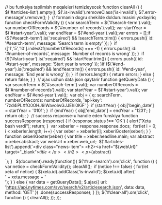 // bu funksiya tapilmish meqaleleri temizleyecek
function clearAll () {
    $('#articles-list').empty();
    $('.is-invalid').removeClass('is-invalid');
    $('.error-message').remove();
}
​
// formanin dogru shekilde doldurulmasini yoxlayiriq
function checkFormValidity () {
    var searchTerm = $('#search-term').val();
    var numberOfRecords = $('#number-of-records').val();
    var startYear = $('#start-year').val();
    var endYear = $('#end-year').val();
​
    var errors = [];
​
    if ($('#search-term').is(':required') && !searchTerm.trim()) {
        errors.push({
            id: '#search-term',
            message: 'Search term is empty'
        });
    }
​
    if (['1','5','10'].indexOf(numberOfRecords) === -1) {
        errors.push({
            id: '#number-of-records',
            message: 'Number of records is wrong'
        });
    }
​
    if ($('#start-year').is(':required') && !startYear.trim()) {
        errors.push({
            id: '#start-year',
            message: 'Start year is wrong'
        });
    }
​
    if ($('#end-year').is(':required') && !endYear.trim()) {
        errors.push({
            id: '#end-year',
            message: 'End year is wrong'
        });
    }
​
    if (errors.length) {
        return errors;
    } else {
        return false;
    }
}
​
// ajax uchun data json qaytarir
function getQueryData () {
    var searchTerm = $('#search-term').val();
    var numberOfRecords = $('#number-of-records').val();
    var startYear = $('#start-year').val();
    var endYear = $('#end-year').val();
​
    var obj = {
        q: searchTerm,
        numberOfRecords: numberOfRecords,
        'api-key': '7zd4iPLXfO0OHJ9IWavoIwGJJEhi0KiF'
    }
​
    if (startYear) {
        obj['begin_date'] = startYear + '0101';
    }
​
    if (endYear) {
        obj['end_date'] = endYear + '1231';
    }
​
    return obj;
}
​
// success response-u handle eden funskiya
function successResponse (response) {
    if (response.status !== 'OK') {
        alert("Xeta bash verdi");
        return;
    }
​
    var xeberler = response.response.docs;
​
    for(let i = 0; i < xeberler.length; i++) {
        var xeber = xeberler[i];
        xeberiGoster(xeber);
    }
}
​
function xeberiGoster(xeber) {
    var title = xeber.headline.main;
    var abstract = xeber.abstract;
    var webUrl = xeber.web_url;
​
    $('#articles-list').append(`<div class="news-item">
        <h2><a href="${webUrl}" target="_blank">${title}</a></h2>
        <p>${abstract}</p>
    </div>`);
}
​
​
$(document).ready(function(){
    $('#run-search').on('click', function () {
        var netice = checkFormValidity();
        clearAll();
​
        if (netice !== false) {
            for(let xeta of netice) {
                $(xeta.id).addClass('is-invalid');
                $(xeta.id).after('<div class="error-message">' + xeta.message + '</div>');
            }
        } else {
            var data = getQueryData();
            $.ajax({
                url: 'https://api.nytimes.com/svc/search/v2/articlesearch.json',
                data: data,
                method: 'GET'
            })
            .done(successResponse);
        }
    });
​
    $('#clear-all').on('click', function () {
        clearAll();
    });
});